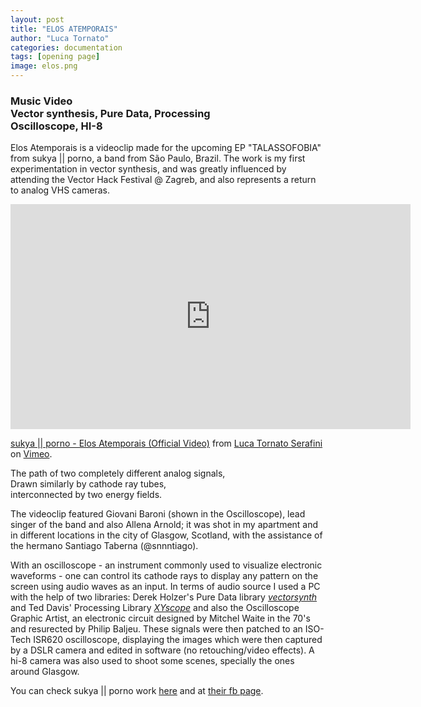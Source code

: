 ```yaml
---
layout: post
title: "ELOS ATEMPORAIS"
author: "Luca Tornato"
categories: documentation
tags: [opening page]
image: elos.png
---
```


### Music Video <br> Vector synthesis, Pure Data, Processing <br> Oscilloscope, HI-8

Elos Atemporais is a videoclip made for the upcoming EP "TALASSOFOBIA" from sukya || porno, a band from São Paulo, Brazil.
The work is my first experimentation in vector synthesis, and was greatly influenced by attending the Vector Hack Festival @ Zagreb, and also represents a return to analog VHS cameras.

<iframe src="https://player.vimeo.com/video/310557070" width="640" height="360" frameborder="0" webkitallowfullscreen mozallowfullscreen allowfullscreen></iframe>
<p><a href="https://vimeo.com/310557070">sukya || porno - Elos Atemporais (Official Video)</a> from <a href="https://vimeo.com/user87436800">Luca Tornato Serafini</a> on <a href="https://vimeo.com">Vimeo</a>.</p>

The path of two completely different analog signals,<br>
Drawn similarly by cathode ray tubes,<br>
interconnected by two energy fields.

The videoclip featured Giovani Baroni (shown in the Oscilloscope), lead singer of the band and also Allena Arnold; it was shot in my apartment and in different locations in the city of Glasgow, Scotland, with the assistance of the hermano Santiago Taberna (@snnntiago).

With an oscilloscope - an instrument commonly used to visualize electronic waveforms - one can control its cathode rays to display any pattern on the screen using audio waves as an input. In terms of audio source I used a PC with the help of two libraries: Derek Holzer's Pure Data library [_vectorsynth_](http://macumbista.net/?page_id=4985) and Ted Davis' Processing Library [_XYscope_](http://teddavis.org/xyscope/) and also the Oscilloscope Graphic Artist, an electronic circuit designed by Mitchel Waite in the 70's and resurected by Philip Baljeu. These signals were then patched to an ISO-Tech ISR620 oscilloscope, displaying the images which were then captured by a DSLR camera and edited in software (no retouching/video effects). A hi-8 camera was also used to shoot some scenes, specially the ones around Glasgow.

You can check sukya || porno work [here](http://sptfy.com/1bvR) 
and at [their fb page](https://www.facebook.com/sukyaporn/).